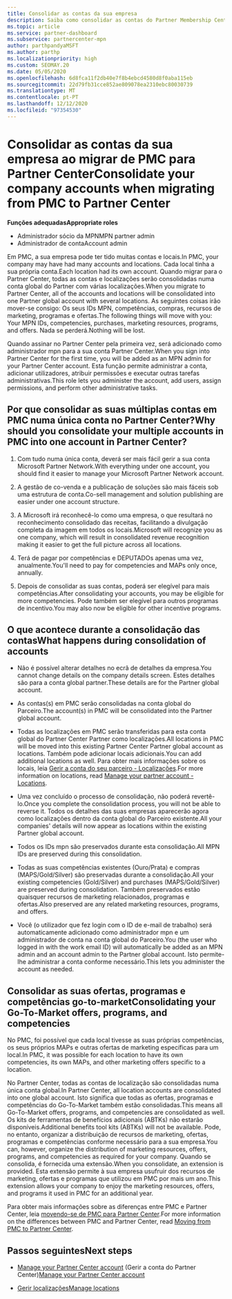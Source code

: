 ```yaml
---
title: Consolidar as contas da sua empresa
description: Saiba como consolidar as contas do Partner Membership Center (PMC) numa única conta no Partner Center. Aplica-se à migração de PMC para Partner Center.
ms.topic: article
ms.service: partner-dashboard
ms.subservice: partnercenter-mpn
author: parthpandyaMSFT
ms.author: parthp
ms.localizationpriority: high
ms.custom: SEOMAY.20
ms.date: 05/05/2020
ms.openlocfilehash: 6d8fca11f2db40e7f8b4ebcd4580d8f0aba115eb
ms.sourcegitcommit: 22d79fb31cce852ae809078ea2310ebc80030739
ms.translationtype: MT
ms.contentlocale: pt-PT
ms.lasthandoff: 12/12/2020
ms.locfileid: "97354530"
---
```

# <a name="consolidate-your-company-accounts-when-migrating-from-pmc-to-partner-center"></a><span data-ttu-id="442d7-104">Consolidar as contas da sua empresa ao migrar de PMC para Partner Center</span><span class="sxs-lookup"><span data-stu-id="442d7-104">Consolidate your company accounts when migrating from PMC to Partner Center</span></span>

<span data-ttu-id="442d7-105">**Funções adequadas**</span><span class="sxs-lookup"><span data-stu-id="442d7-105">**Appropriate roles**</span></span>

- <span data-ttu-id="442d7-106">Administrador sócio da MPN</span><span class="sxs-lookup"><span data-stu-id="442d7-106">MPN partner admin</span></span>
- <span data-ttu-id="442d7-107">Administrador de conta</span><span class="sxs-lookup"><span data-stu-id="442d7-107">Account admin</span></span>

<span data-ttu-id="442d7-108">Em PMC, a sua empresa pode ter tido muitas contas e locais.</span><span class="sxs-lookup"><span data-stu-id="442d7-108">In PMC, your company may have had many accounts and locations.</span></span> <span data-ttu-id="442d7-109">Cada local tinha a sua própria conta.</span><span class="sxs-lookup"><span data-stu-id="442d7-109">Each location had its own account.</span></span> <span data-ttu-id="442d7-110">Quando migrar para o Partner Center, todas as contas e localizações serão consolidadas numa conta global do Partner com várias localizações.</span><span class="sxs-lookup"><span data-stu-id="442d7-110">When you migrate to Partner Center, all of the accounts and locations will be consolidated into one Partner global account with several locations.</span></span> <span data-ttu-id="442d7-111">As seguintes coisas irão mover-se consigo: Os seus IDs MPN, competências, compras, recursos de marketing, programas e ofertas.</span><span class="sxs-lookup"><span data-stu-id="442d7-111">The following things will move with you: Your MPN IDs, competencies, purchases, marketing resources, programs, and offers.</span></span> <span data-ttu-id="442d7-112">Nada se perderá.</span><span class="sxs-lookup"><span data-stu-id="442d7-112">Nothing will be lost.</span></span>

<span data-ttu-id="442d7-113">Quando assinar no Partner Center pela primeira vez, será adicionado como administrador mpn para a sua conta Partner Center.</span><span class="sxs-lookup"><span data-stu-id="442d7-113">When you sign into Partner Center for the first time, you will be added as an MPN admin for your Partner Center account.</span></span> <span data-ttu-id="442d7-114">Esta função permite administrar a conta, adicionar utilizadores, atribuir permissões e executar outras tarefas administrativas.</span><span class="sxs-lookup"><span data-stu-id="442d7-114">This role lets you administer the account, add users, assign permissions, and perform other administrative tasks.</span></span>

## <a name="why-should-you-consolidate-your-multiple-accounts-in-pmc-into-one-account-in-partner-center"></a><span data-ttu-id="442d7-115">Por que consolidar as suas múltiplas contas em PMC numa única conta no Partner Center?</span><span class="sxs-lookup"><span data-stu-id="442d7-115">Why should you consolidate your multiple accounts in PMC into one account in Partner Center?</span></span>

1. <span data-ttu-id="442d7-116">Com tudo numa única conta, deverá ser mais fácil gerir a sua conta Microsoft Partner Network.</span><span class="sxs-lookup"><span data-stu-id="442d7-116">With everything under one account, you should find it easier to manage your Microsoft Partner Network account.</span></span>

2. <span data-ttu-id="442d7-117">A gestão de co-venda e a publicação de soluções são mais fáceis sob uma estrutura de conta.</span><span class="sxs-lookup"><span data-stu-id="442d7-117">Co-sell management and solution publishing are easier under one account structure.</span></span>

3. <span data-ttu-id="442d7-118">A Microsoft irá reconhecê-lo como uma empresa, o que resultará no reconhecimento consolidado das receitas, facilitando a divulgação completa da imagem em todos os locais.</span><span class="sxs-lookup"><span data-stu-id="442d7-118">Microsoft will recognize you as one company, which will result in consolidated revenue recognition making it easier to get the full picture across all locations.</span></span>  

4. <span data-ttu-id="442d7-119">Terá de pagar por competências e DEPUTADOs apenas uma vez, anualmente.</span><span class="sxs-lookup"><span data-stu-id="442d7-119">You'll need to pay for competencies and MAPs only once, annually.</span></span>

5. <span data-ttu-id="442d7-120">Depois de consolidar as suas contas, poderá ser elegível para mais competências.</span><span class="sxs-lookup"><span data-stu-id="442d7-120">After consolidating your accounts, you may be eligible for more competencies.</span></span> <span data-ttu-id="442d7-121">Pode também ser elegível para outros programas de incentivo.</span><span class="sxs-lookup"><span data-stu-id="442d7-121">You may also now be eligible for other incentive programs.</span></span>

## <a name="what-happens-during-consolidation-of-accounts"></a><span data-ttu-id="442d7-122">O que acontece durante a consolidação das contas</span><span class="sxs-lookup"><span data-stu-id="442d7-122">What happens during consolidation of accounts</span></span>

- <span data-ttu-id="442d7-123">Não é possível alterar detalhes no ecrã de detalhes da empresa.</span><span class="sxs-lookup"><span data-stu-id="442d7-123">You cannot change details on the company details screen.</span></span> <span data-ttu-id="442d7-124">Estes detalhes são para a conta global partner.</span><span class="sxs-lookup"><span data-stu-id="442d7-124">These details are for the Partner global account.</span></span>

- <span data-ttu-id="442d7-125">As contas(s) em PMC serão consolidadas na conta global do Parceiro.</span><span class="sxs-lookup"><span data-stu-id="442d7-125">The account(s) in PMC will be consolidated into the Partner global account.</span></span>

- <span data-ttu-id="442d7-126">Todas as localizações em PMC serão transferidas para esta conta global do Partner Center Partner como localizações.</span><span class="sxs-lookup"><span data-stu-id="442d7-126">All locations in PMC will be moved into this existing Partner Center Partner global account as locations.</span></span> <span data-ttu-id="442d7-127">Também pode adicionar locais adicionais.</span><span class="sxs-lookup"><span data-stu-id="442d7-127">You can add additional locations as well.</span></span> <span data-ttu-id="442d7-128">Para obter mais informações sobre os locais, leia  [Gerir a conta do seu parceiro - Localizações](manage-locations.md).</span><span class="sxs-lookup"><span data-stu-id="442d7-128">For more information on locations, read  [Manage your partner account - Locations](manage-locations.md).</span></span>

- <span data-ttu-id="442d7-129">Uma vez concluído o processo de consolidação, não poderá revertê-lo.</span><span class="sxs-lookup"><span data-stu-id="442d7-129">Once you complete the consolidation process, you will not be able to reverse it.</span></span> <span data-ttu-id="442d7-130">Todos os detalhes das suas empresas aparecerão agora como localizações dentro da conta global do Parceiro existente.</span><span class="sxs-lookup"><span data-stu-id="442d7-130">All your companies' details will now appear as locations within the existing Partner global account.</span></span> 

- <span data-ttu-id="442d7-131">Todos os IDs mpn são preservados durante esta consolidação.</span><span class="sxs-lookup"><span data-stu-id="442d7-131">All MPN IDs are preserved during this consolidation.</span></span>

- <span data-ttu-id="442d7-132">Todas as suas competências existentes (Ouro/Prata) e compras (MAPS/Gold/Silver) são preservadas durante a consolidação.</span><span class="sxs-lookup"><span data-stu-id="442d7-132">All your existing competencies (Gold/Silver) and purchases (MAPS/Gold/Silver) are preserved during consolidation.</span></span> <span data-ttu-id="442d7-133">Também preservados estão quaisquer recursos de marketing relacionados, programas e ofertas.</span><span class="sxs-lookup"><span data-stu-id="442d7-133">Also preserved are any related marketing resources, programs, and offers.</span></span>

- <span data-ttu-id="442d7-134">Você (o utilizador que fez login com o ID de e-mail de trabalho) será automaticamente adicionado como administrador mpn e um administrador de conta na conta global do Parceiro.</span><span class="sxs-lookup"><span data-stu-id="442d7-134">You (the user who logged in with the work email ID) will automatically be added as an MPN admin and an account admin to the Partner global account.</span></span> <span data-ttu-id="442d7-135">Isto permite-lhe administrar a conta conforme necessário.</span><span class="sxs-lookup"><span data-stu-id="442d7-135">This lets you administer the account as needed.</span></span>

## <a name="consolidating-your-go-to-market-offers-programs-and-competencies"></a><span data-ttu-id="442d7-136">Consolidar as suas ofertas, programas e competências go-to-market</span><span class="sxs-lookup"><span data-stu-id="442d7-136">Consolidating your Go-To-Market offers, programs, and competencies</span></span>

<span data-ttu-id="442d7-137">No PMC, foi possível que cada local tivesse as suas próprias competências, os seus próprios MAPs e outras ofertas de marketing específicas para um local.</span><span class="sxs-lookup"><span data-stu-id="442d7-137">In PMC, it was possible for each location to have its own competencies, its own MAPs, and other marketing offers specific to a location.</span></span>

<span data-ttu-id="442d7-138">No Partner Center, todas as contas de localização são consolidadas numa única conta global.</span><span class="sxs-lookup"><span data-stu-id="442d7-138">In Partner Center, all location accounts are consolidated into one global account.</span></span> <span data-ttu-id="442d7-139">Isto significa que todas as ofertas, programas e competências do Go-To-Market também estão consolidadas.</span><span class="sxs-lookup"><span data-stu-id="442d7-139">This means all Go-To-Market offers, programs, and competencies are consolidated as well.</span></span> <span data-ttu-id="442d7-140">Os kits de ferramentas de benefícios adicionais (ABTKs) não estarão disponíveis.</span><span class="sxs-lookup"><span data-stu-id="442d7-140">Additional benefits tool kits (ABTKs) will not be available.</span></span> <span data-ttu-id="442d7-141">Pode, no entanto, organizar a distribuição de recursos de marketing, ofertas, programas e competências conforme necessário para a sua empresa.</span><span class="sxs-lookup"><span data-stu-id="442d7-141">You can, however, organize the distribution of marketing resources, offers, programs, and competencies as required for your company.</span></span> <span data-ttu-id="442d7-142">Quando se consolida, é fornecida uma extensão.</span><span class="sxs-lookup"><span data-stu-id="442d7-142">When you consolidate, an extension is provided.</span></span> <span data-ttu-id="442d7-143">Esta extensão permite à sua empresa usufruir dos recursos de marketing, ofertas e programas que utilizou em PMC por mais um ano.</span><span class="sxs-lookup"><span data-stu-id="442d7-143">This extension allows your company to enjoy the marketing resources, offers, and programs it used in PMC for an additional year.</span></span>

<span data-ttu-id="442d7-144">Para obter mais informações sobre as diferenças entre PMC e Partner Center, leia [movendo-se de PMC para Partner Center](guide-to-migration.md).</span><span class="sxs-lookup"><span data-stu-id="442d7-144">For more information on the differences between PMC and Partner Center, read [Moving from PMC to Partner Center](guide-to-migration.md).</span></span>

## <a name="next-steps"></a><span data-ttu-id="442d7-145">Passos seguintes</span><span class="sxs-lookup"><span data-stu-id="442d7-145">Next steps</span></span>

- <span data-ttu-id="442d7-146">[Manage your Partner Center account](partner-center-account-setup.md) (Gerir a conta do Partner Center)</span><span class="sxs-lookup"><span data-stu-id="442d7-146">[Manage your Partner Center account](partner-center-account-setup.md)</span></span>

- [<span data-ttu-id="442d7-147">Gerir localizações</span><span class="sxs-lookup"><span data-stu-id="442d7-147">Manage locations</span></span>](manage-locations.md)
